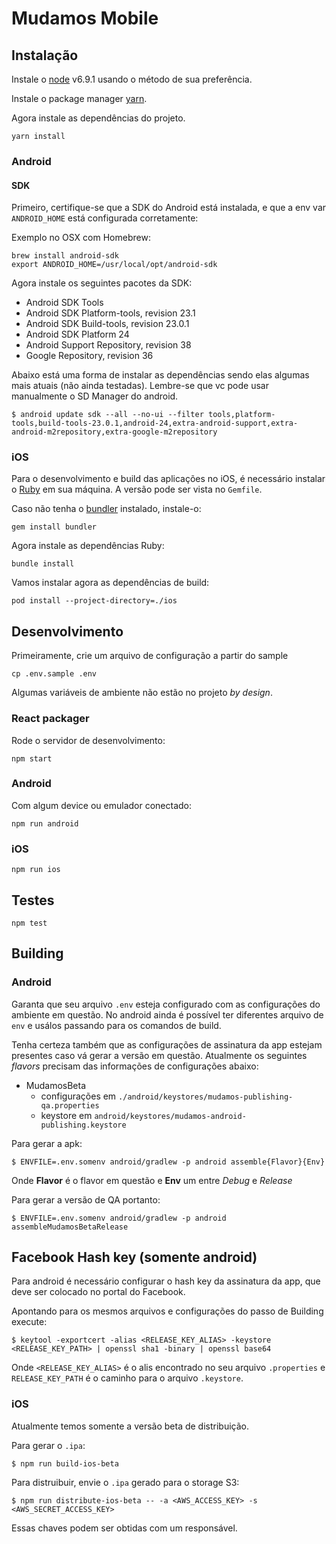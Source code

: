 # Mudamos Mobile

## Instalação

Instale o [node](https://nodejs.org) v6.9.1 usando o método de sua preferência.

Instale o package manager [yarn](https://yarnpkg.com/en/docs/install).

Agora instale as dependências do projeto.

```
yarn install
```

### Android

#### SDK

Primeiro, certifique-se que a SDK do Android está instalada, e que a env var `ANDROID_HOME` está configurada corretamente:

Exemplo no OSX com Homebrew:
```
brew install android-sdk
export ANDROID_HOME=/usr/local/opt/android-sdk
```

Agora instale os seguintes pacotes da SDK:

* Android SDK Tools
* Android SDK Platform-tools, revision 23.1
* Android SDK Build-tools, revision 23.0.1
* Android SDK Platform 24
* Android Support Repository, revision 38
* Google Repository, revision 36

Abaixo está uma forma de instalar as dependências sendo elas algumas mais atuais (não ainda testadas). Lembre-se que vc pode usar manualmente o SD Manager do android.

```
$ android update sdk --all --no-ui --filter tools,platform-tools,build-tools-23.0.1,android-24,extra-android-support,extra-android-m2repository,extra-google-m2repository
```

### iOS

Para o desenvolvimento e build das aplicações no iOS, é necessário instalar o [Ruby](https://www.ruby-lang.org) em sua máquina. A versão pode ser vista no `Gemfile`.

Caso não tenha o [bundler](http://bundler.io/) instalado, instale-o:

```
gem install bundler
```

Agora instale as dependências Ruby:

```
bundle install
```

Vamos instalar agora as dependências de build:

```
pod install --project-directory=./ios
```

## Desenvolvimento

Primeiramente, crie um arquivo de configuração a partir do sample
```
cp .env.sample .env
```

Algumas variáveis de ambiente não estão no projeto *by design*.

### React packager

Rode o servidor de desenvolvimento:

```
npm start
```

### Android

Com algum device ou emulador conectado:
```
npm run android
```

### iOS

```
npm run ios
```

## Testes

```
npm test
```

## Building

### Android

Garanta que seu arquivo `.env` esteja configurado com as configurações do ambiente em questão.
No android ainda é possível ter diferentes arquivo de `env` e usálos passando para os comandos de build.

Tenha certeza também que as configurações de assinatura da app estejam presentes caso vá gerar a versão em questão.
Atualmente os seguintes *flavors* precisam das informações de configurações abaixo:

- MudamosBeta
  - configurações em `./android/keystores/mudamos-publishing-qa.properties`
  - keystore em `android/keystores/mudamos-android-publishing.keystore`

Para gerar a apk:

```
$ ENVFILE=.env.somenv android/gradlew -p android assemble{Flavor}{Env}
```

Onde **Flavor** é o flavor em questão e **Env** um entre *Debug* e *Release*

Para gerar a versão de QA portanto:

```
$ ENVFILE=.env.somenv android/gradlew -p android assembleMudamosBetaRelease
```

## Facebook Hash key (somente android)

Para android é necessário configurar o hash key da assinatura da app, que deve ser colocado no portal do Facebook.

Apontando para os mesmos arquivos e configurações do passo de Building execute:

```
$ keytool -exportcert -alias <RELEASE_KEY_ALIAS> -keystore <RELEASE_KEY_PATH> | openssl sha1 -binary | openssl base64
```

Onde `<RELEASE_KEY_ALIAS>` é o alis encontrado no seu arquivo `.properties` e `RELEASE_KEY_PATH` é o caminho para o arquivo `.keystore`.


### iOS

Atualmente temos somente a versão beta de distribuição.

Para gerar o `.ipa`:

```
$ npm run build-ios-beta
```

Para distruibuir, envie o `.ipa` gerado para o storage S3:

```
$ npm run distribute-ios-beta -- -a <AWS_ACCESS_KEY> -s <AWS_SECRET_ACCESS_KEY>
```

Essas chaves podem ser obtidas com um responsável.
